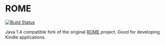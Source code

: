 # ROME

[![Build Status](https://travis-ci.org/kaloyan-raev/rome.svg?branch=master)](https://travis-ci.org/kaloyan-raev/rome)

Java 1.4 compatible fork of the original [ROME](https://github.com/rometools/rome) project. Good for developing Kindle applications.
